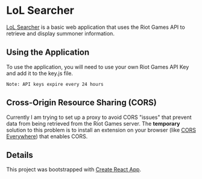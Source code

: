# LoL Searcher

[LoL Searcher]( http://Puepis.github.io/lolsearcher) is a basic web application that uses the Riot Games API to
retrieve and display summoner information.

## Using the Application
To use the application, you will need to use your own Riot Games API Key and add it to the key.js file.

`Note: API keys expire every 24 hours`

## Cross-Origin Resource Sharing (CORS)
Currently I am trying to set up a proxy to avoid CORS "issues" that prevent data from being retrieved from the Riot Games server. The **temporary** solution to this problem is to install an extension on your browser (like [CORS Everywhere](https://addons.mozilla.org/en-CA/firefox/addon/cors-everywhere/)) that enables CORS.

## Details 
This project was bootstrapped with [Create React App](https://github.com/facebook/create-react-app).
